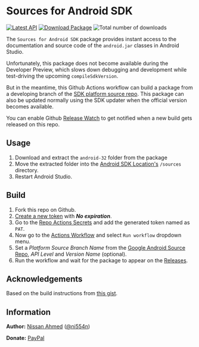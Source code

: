 # Sources for Android SDK

[![Latest API](https://img.shields.io/badge/API-32-blue)](https://developer.android.com/studio/releases/platforms)
[![Download Package](https://img.shields.io/badge/Download-zip-red)](/../../releases/download/v32_1649899622/sources-32.zip)
![Total number of downloads](https://img.shields.io/github/downloads/imknown/sources-for-android-sdk/total?color=eeeeee&label=)

The `Sources for Android SDK` package provides instant access to the documentation and source code of the `android.jar` classes in Android Studio.

Unfortunately, this package does not become available during the Developer Preview, which slows down debugging and development while test-driving the upcoming `compileSdkVersion`.

But in the meantime, this Github Actions workflow can build a package from a developing branch of the [SDK platform source repo](https://android.googlesource.com/platform/frameworks/base). This package can also be updated normally using the SDK updater when the official version becomes available.

You can enable Github [Release Watch](.images/watch-release.png) to get notified when a new build gets released on this repo.

## Usage

1. Download and extract the `android-32` folder from the package
2. Move the extracted folder into the [Android SDK Location's](.images/sdk-location.jpg) `/sources` directory.
3. Restart Android Studio.

## Build

1. Fork this repo on Github.
2. [Create a new token](https://github.com/settings/tokens/new?scopes=repo&description=Sources%20for%20Android%20SDK) with **_No expiration_**.
3. Go to the [Repo Actions Secrets](/../../settings/secrets/actions/new) and add the generated token named as `PAT`.
4. Now go to the [Actions Workflow](/../../actions/workflows/build-package.yml) and select `Run workflow` dropdown menu.
5. Set a *Platform Source Branch Name* from the [Google Android Source Repo](https://android.googlesource.com/platform/frameworks/base), *API Level* and *Version Name* (optional).
6. Run the workflow and wait for the package to appear on the [Releases](/../../releases).

## Acknowledgements

Based on the build instructions from [this gist](https://gist.github.com/cketti/210bb18b6e6112135b7b6468754901bf).

## Information

**Author:** [Nissan Ahmed](https://ni554n.github.io) ([@ni554n](https://twitter.com/ni554n))

**Donate:** [PayPal](https://paypal.me/ni554n)
